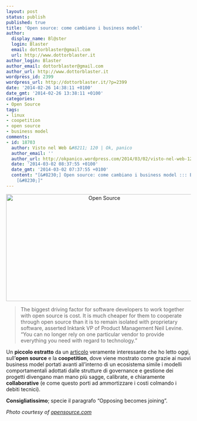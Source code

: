 ```yaml
---
layout: post
status: publish
published: true
title: 'Open source: come cambiano i business model'
author:
  display_name: Bl@ster
  login: Blaster
  email: dottorblaster@gmail.com
  url: http://www.dottorblaster.it
author_login: Blaster
author_email: dottorblaster@gmail.com
author_url: http://www.dottorblaster.it
wordpress_id: 2399
wordpress_url: http://dottorblaster.it/?p=2399
date: '2014-02-26 14:38:11 +0100'
date_gmt: '2014-02-26 13:38:11 +0100'
categories:
- Open Source
tags:
- linux
- coopetition
- open source
- business model
comments:
- id: 18703
  author: Visto nel Web &#8211; 120 | Ok, panico
  author_email: ''
  author_url: http://okpanico.wordpress.com/2014/03/02/visto-nel-web-120/
  date: '2014-03-02 08:37:55 +0100'
  date_gmt: '2014-03-02 07:37:55 +0100'
  content: "[&#8230;] Open source: come cambiano i business model ::: Bl@ster&#8217;s
    [&#8230;]"
---
```

<p style="text-align: center;"><img class="aligncenter" alt="Open Source" src="http://farm3.staticflickr.com/2680/4371001458_0b7721a183_o.jpg" width="520" height="292" /></p>
<blockquote><p>The biggest driving factor for software developers to work together with open source is cost. It is much cheaper for them to cooperate through open source than it is to remain isolated with proprietary software, asserted Inktank VP of Product Management Neil Levine. “You can no longer rely on one particular vendor to provide everything you need with regard to technology.”</p></blockquote>
<p>Un <strong>piccolo estratto</strong> da un <a href="http://www.ecommercetimes.com/story/80007.html?rss=1">articolo</a> veramente interessante che ho letto oggi, sull’<strong>open source</strong> e la <strong>coopetition</strong>, dove viene mostrato come grazie ai nuovi business model portati avanti all’interno di un ecosistema simile i modelli comportamentali adottati dalle strutture di governance e gestione dei progetti divengano man mano più sagge, calibrate, e chiaramente <strong>collaborative</strong> (e come questo porti ad ammortizzare i costi colmando i debiti tecnici).</p>
<p><strong>Consigliatissimo</strong>; specie il paragrafo “Opposing becomes joining”.</p>
<p><em>Photo courtesy of <a href="http://www.flickr.com/photos/opensourceway/4371001458/">opensource.com</a></em></p>

